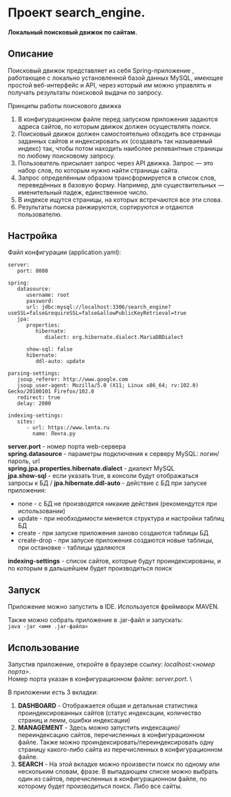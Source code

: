 # Проект search_engine.

#### Локальный поисковый движок по сайтам.
## Описание
Поисковый движок представляет из себя Spring-приложение
, работающее с локально установленной базой данных MySQL, имеющее простой
веб-интерфейс и API, через который им можно управлять и получать
результаты поисковой выдачи по запросу.

Принципы работы поискового движка
1. В конфигурационном файле перед запуском приложения задаются
   адреса сайтов, по которым движок должен осуществлять поиск.
2. Поисковый движок должен самостоятельно обходить все страницы
   заданных сайтов и индексировать их (создавать так называемый индекс)
   так, чтобы потом находить наиболее релевантные страницы по любому
   поисковому запросу.
3. Пользователь присылает запрос через API движка. Запрос — это набор
   слов, по которым нужно найти страницы сайта.
4. Запрос определённым образом трансформируется в список слов,
   переведённых в базовую форму. Например, для существительных —
   именительный падеж, единственное число.
5. В индексе ищутся страницы, на которых встречаются все эти слова.
6. Результаты поиска ранжируются, сортируются и отдаются пользователю.
## Настройка
Файл конфигурации (application.yaml):
```
server:
   port: 8080

spring:
   datasource:
      username: root
      password:
      url: jdbc:mysql://localhost:3306/search_engine?useSSL=false&requireSSL=false&allowPublicKeyRetrieval=true
   jpa:
      properties:
         hibernate:
            dialect: org.hibernate.dialect.MariaDBDialect

      show-sql: false
      hibernate:
         ddl-auto: update

parsing-settings:
   jsoup_referer: http://www.google.com
   jsoup_user-agent: Mozilla/5.0 (X11; Linux x86_64; rv:102.0) Gecko/20100101 Firefox/102.0
   redirect: true
   delay: 2000

indexing-settings:
   sites:
      - url: https://www.lenta.ru
        name: Лента.ру 
```
**server.port** - номер порта web-сервера \
**spring.datasource** - параметры подключения к серверу MySQL: логин/пароль, url \
**spring.jpa.properties.hibernate.dialect** - диалект MySQL \
**jpa.show-sql** - если указать true, в консоли будут отображаться запросы к БД /
**jpa.hibernate.ddl-auto** - действие с БД при запуске приложения:
- none - с БД не производятся никакие действия (рекомендутся при использовании)
- update - при необходимости меняется структура и настройки таблиц БД
- create - при запуске приложения заново создаются таблицы БД
- create-drop - при запуске приложения создаются новые таблицы, при остановке - таблицы удаляются 

**indexing-settings** - список сайтов, которые будут проиндексированы, и по которым в дальшейшем будет производиться поиск
## Запуск
Приложение можно запустить в IDE. Используется фреймворк MAVEN.

Также можно собрать приложение в .jar-файл и запускать: \
`java -jar <имя .jar-файла>`
## Использование
Запустив приложение, откройте в браузере ссылку: *localhost:<номер порта>*. \
Номер порта указан в конфигурационном файле: *server.port*. \

В приложении есть 3 вкладки: 
1. **DASHBOARD** - Отображается общая и детальная статистика 
проиндексированных сайтов (статус индексации, количество страниц и лемм, ошибки индексации)
2. **MANAGEMENT** - Здесь можно запустить индексацию/переиндексацию сайтов,
перечисленных в конфигурационном файле. Также можно проиндексировать/переиндексировать
одну страницу какого-либо сайта из перечисленных в конфигурационном файле. 
3. **SEARCH** - На этой вкладке можно произвести поиск по одному или нескольким словам, фразе.
В выпадающем списке можно выбрать один из сайтов, перечисленных в конфигурационном файле, по которому будет
производиться поиск. Либо все сайты.

